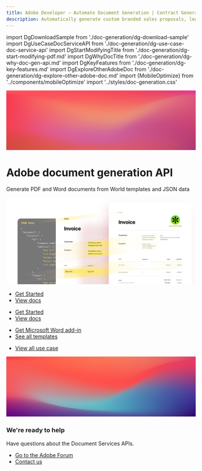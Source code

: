 ```yaml
---
title: Adobe Developer — Automate Document Generation | Contract Generation | Adobe
description: Automatically generate custom branded sales proposals, legal contracts, and invoices from Word templates and your dynamic data. Learn more today.
---
```


import DgDownloadSample from './doc-generation/dg-download-sample'
import DgUseCaseDocServiceAPI from './doc-generation/dg-use-case-doc-service-api'
import DgStartModifyingTitle from './doc-generation/dg-start-modifying-pdf.md'
import DgWhyDocTitle from './doc-generation/dg-why-doc-gen-api.md'
import DgKeyFeatures from './doc-generation/dg-key-features.md'
import DgExploreOtherAdobeDoc from './doc-generation/dg-explore-other-adobe-doc.md'
import {MobileOptimize} from '../components/mobileOptimize'
import '../styles/doc-generation.css'

<Hero slots="image, heading, text, assets, buttons" customLayout variant="fullwidth" background="rgb(250, 105, 85)" className="homeHeroAssetImg"/>

![](images/bg-hero-doc-gen.jpeg)

# Adobe document generation API

Generate PDF and Word documents from World templates and JSON data

![](images/doc-gen-hero-desktop@2x.png)

- [Get Started](https://www.adobe.com/go/pdfEmbedAPI_demo) 
- [View docs](https://www.adobe.com/go/dcsdk_APIdocs)


<!-- Why Document Generation API -->

<WrapperComponent slots="content" repeat="1" theme="lightest"/>
<DgWhyDocTitle/>

<TextBlock slots="buttons" isCentered theme="lightest padding-top-zero why-doc-get-started-btn"/>

- [Get Started](https://www.adobe.com/go/pdfEmbedAPI_demo) 
- [View docs](https://www.adobe.com/go/dcsdk_APIdocs)

<!-- Key Features of Adobe Document Generation API -->
<WrapperComponent slots="content" repeat="1" theme="light"/>
<DgKeyFeatures/>

<MobileOptimize/>

<!-- Download Sample Templates and Data to Get Started -->

<WrapperComponent slots="content" repeat="1" theme="lightest"/>

<DgDownloadSample/>

<TextBlock slots="buttons" theme="lightest" isCentered className='blade-bottom-content ms-word-add-in-title'/>

- [Get Microsoft Word add-in](https://www.adobe.com/go/pdfEmbedAPI_demo)
- [See all templates](./doc-gen-api-template.md)

<!--  Start Modifying PDFs in a few Minutes -->
<WrapperComponent slots="content" theme="light"/>
<DgStartModifyingTitle/>


<!-- Use case for Document Services API -->
<WrapperComponent slots="content" repeat="1" theme="lightest"/>

<DgUseCaseDocServiceAPI/>

<TextBlock slots="buttons" theme="lightest" isCentered className="view-all-use-case-btn"/>

- [View all use case](https://www.adobe.com/go/pdfEmbedAPI_demo)

<!-- Explore other Adobe Document Cloud services -->

<WrapperComponent slots="content" repeat="1" theme="light"/>
<DgExploreOtherAdobeDoc/>

<!-- Summary Block -->
<SummaryBlock slots="image, heading, text, buttons" theme="lightest" background="white" />

![summary block bg img](images/bg-hero.jpeg)

### We're ready to help 

Have questions about the Document Services APIs.

- [Go to the Adobe Forum](/src/pages/gettingstarted.md)
- [Contact us](./contact-us.md)
